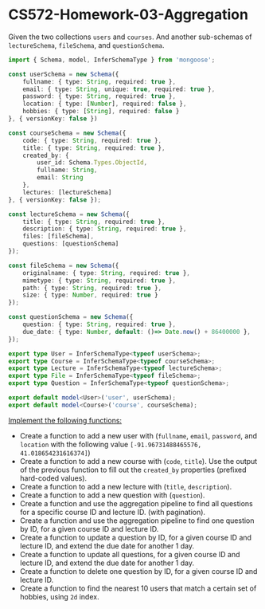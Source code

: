 # CS572-Homework-03-Aggregation
Given the two collections `users` and `courses`. And another sub-schemas of `lectureSchema`, `fileSchema`,  and `questionSchema`.
```typescript
import { Schema, model, InferSchemaType } from 'mongoose';

const userSchema = new Schema({
    fullname: { type: String, required: true },
    email: { type: String, unique: true, required: true },
    password: { type: String, required: true },
    location: { type: [Number], required: false },
    hobbies: { type: [String], required: false }
}, { versionKey: false })

const courseSchema = new Schema({
    code: { type: String, required: true },
    title: { type: String, required: true },
    created_by: {
        user_id: Schema.Types.ObjectId,
        fullname: String,
        email: String
    },
    lectures: [lectureSchema]
}, { versionKey: false });

const lectureSchema = new Schema({
    title: { type: String, required: true },
    description: { type: String, required: true },
    files: [fileSchema],
    questions: [questionSchema]
});

const fileSchema = new Schema({
    originalname: { type: String, required: true },
    mimetype: { type: String, required: true },
    path: { type: String, required: true },
    size: { type: Number, required: true }
});

const questionSchema = new Schema({
    question: { type: String, required: true },
    due_date: { type: Number, default: ()=> Date.now() + 86400000 },
});

export type User = InferSchemaType<typeof userSchema>;
export type Course = InferSchemaType<typeof courseSchema>;
export type Lecture = InferSchemaType<typeof lectureSchema>;
export type File = InferSchemaType<typeof fileSchema>;
export type Question = InferSchemaType<typeof questionSchema>;

export default model<User>('user', userSchema);
export default model<Course>('course', courseSchema);
```    
<ins>Implement the following functions:</ins>
* Create a function to add a new user with (`fullname`, `email`, `password`, and `location` with the following value `[-91.96731488465576, 41.018654231616374]`)
* Create a function to add a new course with (`code`, `title`). Use the output of the previous function to fill out the `created_by` properties (prefixed hard-coded values).
* Create a function to add a new lecture with (`title`, `description`).
* Create a function to add a new question with (`question`). 
* Create a function and use the aggregation pipeline to find all questions for a specific course ID and lecture ID. (with pagination).
* Create a function and use the aggregation pipeline to find one question by ID, for a given course ID and lecture ID.
* Create a function to update a question by ID, for a given course ID and lecture ID, and extend the due date for another 1 day.
* Create a function to update all questions, for a given course ID and lecture ID, and extend the due date for another 1 day.
* Create a function to delete one question by ID, for a given course ID and lecture ID.
* Create a function to find the nearest 10 users that match a certain set of hobbies, using `2d` index. 
  

